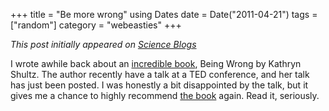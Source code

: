 +++
title = "Be more wrong"
using Dates
date = Date("2011-04-21")
tags = ["random"]
category = "webeasties"
+++

_This post initially appeared on [Science Blogs](http://scienceblogs.com/webeasties)_

I wrote awhile back about an [incredible book](http://scienceblogs.com/webeasties/2011/01/how_being_wrong_can_be_so_righ.php), Being Wrong by Kathryn Shultz. The author recently have a talk at a TED conference, and her talk has just been posted. I was honestly a bit disappointed by the talk, but it gives me a chance to highly recommend [the book](http://www.amazon.com/Being-Wrong-Adventures-Margin-Error/dp/0061176044) again. Read it, seriously.

      
  
